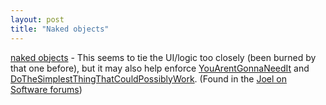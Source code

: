 ```yaml
---
layout: post
title: "Naked objects"
---
```




<a href="http://www.nakedobjects.org/">naked objects</a> - This seems to tie the UI/logic too closely (been burned by that one before), but it may also help enforce <a href="http://c2.com/cgi/wiki?YouArentGonnaNeedIt">YouArentGonnaNeedIt</a> and <a href="http://c2.com/cgi/wiki?DoTheSimplestThingThatCouldPossiblyWork">DoTheSimplestThingThatCouldPossiblyWork</a>. (Found in the <a href="http://discuss.fogcreek.com/joelonsoftware/default.asp?cmd=show;ixPost=21647;ixReplies=2">Joel on Software forums</a>)


